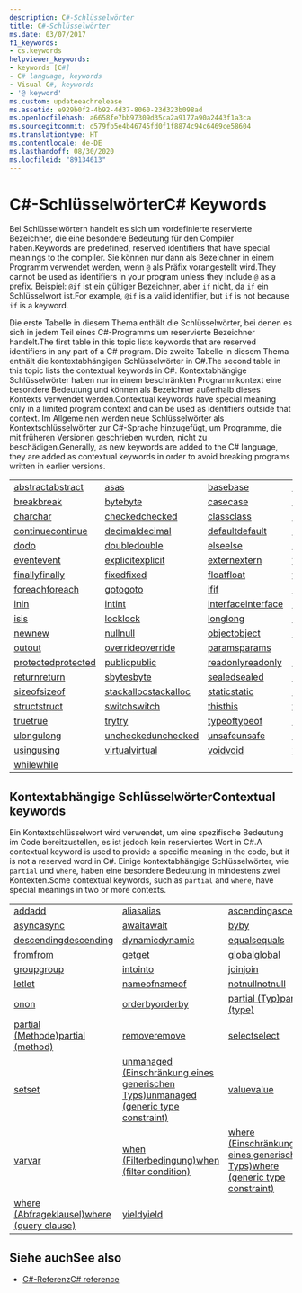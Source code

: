 ```yaml
---
description: C#-Schlüsselwörter
title: C#-Schlüsselwörter
ms.date: 03/07/2017
f1_keywords:
- cs.keywords
helpviewer_keywords:
- keywords [C#]
- C# language, keywords
- Visual C#, keywords
- '@ keyword'
ms.custom: updateeachrelease
ms.assetid: e929b0f2-4b92-4d37-8060-23d323b098ad
ms.openlocfilehash: a6658fe7bb97309d35ca2a9177a90a2443f1a3ca
ms.sourcegitcommit: d579fb5e4b46745fd0f1f8874c94c6469ce58604
ms.translationtype: HT
ms.contentlocale: de-DE
ms.lasthandoff: 08/30/2020
ms.locfileid: "89134613"
---
```

# <a name="c-keywords"></a><span data-ttu-id="7a76f-103">C#-Schlüsselwörter</span><span class="sxs-lookup"><span data-stu-id="7a76f-103">C# Keywords</span></span>

<span data-ttu-id="7a76f-104">Bei Schlüsselwörtern handelt es sich um vordefinierte reservierte Bezeichner, die eine besondere Bedeutung für den Compiler haben.</span><span class="sxs-lookup"><span data-stu-id="7a76f-104">Keywords are predefined, reserved identifiers that have special meanings to the compiler.</span></span> <span data-ttu-id="7a76f-105">Sie können nur dann als Bezeichner in einem Programm verwendet werden, wenn `@` als Präfix vorangestellt wird.</span><span class="sxs-lookup"><span data-stu-id="7a76f-105">They cannot be used as identifiers in your program unless they include `@` as a prefix.</span></span> <span data-ttu-id="7a76f-106">Beispiel: `@if` ist ein gültiger Bezeichner, aber `if` nicht, da `if` ein Schlüsselwort ist.</span><span class="sxs-lookup"><span data-stu-id="7a76f-106">For example, `@if` is a valid identifier, but `if` is not because `if` is a keyword.</span></span>  
  
 <span data-ttu-id="7a76f-107">Die erste Tabelle in diesem Thema enthält die Schlüsselwörter, bei denen es sich in jedem Teil eines C#-Programms um reservierte Bezeichner handelt.</span><span class="sxs-lookup"><span data-stu-id="7a76f-107">The first table in this topic lists keywords that are reserved identifiers in any part of a C# program.</span></span> <span data-ttu-id="7a76f-108">Die zweite Tabelle in diesem Thema enthält die kontextabhängigen Schlüsselwörter in C#.</span><span class="sxs-lookup"><span data-stu-id="7a76f-108">The second table in this topic lists the contextual keywords in C#.</span></span> <span data-ttu-id="7a76f-109">Kontextabhängige Schlüsselwörter haben nur in einem beschränkten Programmkontext eine besondere Bedeutung und können als Bezeichner außerhalb dieses Kontexts verwendet werden.</span><span class="sxs-lookup"><span data-stu-id="7a76f-109">Contextual keywords have special meaning only in a limited program context and can be used as identifiers outside that context.</span></span> <span data-ttu-id="7a76f-110">Im Allgemeinen werden neue Schlüsselwörter als Kontextschlüsselwörter zur C#-Sprache hinzugefügt, um Programme, die mit früheren Versionen geschrieben wurden, nicht zu beschädigen.</span><span class="sxs-lookup"><span data-stu-id="7a76f-110">Generally, as new keywords are added to the C# language, they are added as contextual keywords in order to avoid breaking programs written in earlier versions.</span></span>  
  
|||||  
|---|---|---|---|  
|[<span data-ttu-id="7a76f-111">abstract</span><span class="sxs-lookup"><span data-stu-id="7a76f-111">abstract</span></span>](abstract.md)|[<span data-ttu-id="7a76f-112">as</span><span class="sxs-lookup"><span data-stu-id="7a76f-112">as</span></span>](../operators/type-testing-and-cast.md#as-operator)|[<span data-ttu-id="7a76f-113">base</span><span class="sxs-lookup"><span data-stu-id="7a76f-113">base</span></span>](base.md)|[<span data-ttu-id="7a76f-114">bool</span><span class="sxs-lookup"><span data-stu-id="7a76f-114">bool</span></span>](../builtin-types/bool.md)|  
|[<span data-ttu-id="7a76f-115">break</span><span class="sxs-lookup"><span data-stu-id="7a76f-115">break</span></span>](break.md)|[<span data-ttu-id="7a76f-116">byte</span><span class="sxs-lookup"><span data-stu-id="7a76f-116">byte</span></span>](../builtin-types/integral-numeric-types.md)|[<span data-ttu-id="7a76f-117">case</span><span class="sxs-lookup"><span data-stu-id="7a76f-117">case</span></span>](switch.md)|[<span data-ttu-id="7a76f-118">catch</span><span class="sxs-lookup"><span data-stu-id="7a76f-118">catch</span></span>](try-catch.md)|  
|[<span data-ttu-id="7a76f-119">char</span><span class="sxs-lookup"><span data-stu-id="7a76f-119">char</span></span>](../builtin-types/char.md)|[<span data-ttu-id="7a76f-120">checked</span><span class="sxs-lookup"><span data-stu-id="7a76f-120">checked</span></span>](checked.md)|[<span data-ttu-id="7a76f-121">class</span><span class="sxs-lookup"><span data-stu-id="7a76f-121">class</span></span>](class.md)|[<span data-ttu-id="7a76f-122">const</span><span class="sxs-lookup"><span data-stu-id="7a76f-122">const</span></span>](const.md)|  
|[<span data-ttu-id="7a76f-123">continue</span><span class="sxs-lookup"><span data-stu-id="7a76f-123">continue</span></span>](continue.md)|[<span data-ttu-id="7a76f-124">decimal</span><span class="sxs-lookup"><span data-stu-id="7a76f-124">decimal</span></span>](../builtin-types/floating-point-numeric-types.md)|[<span data-ttu-id="7a76f-125">default</span><span class="sxs-lookup"><span data-stu-id="7a76f-125">default</span></span>](default.md)|[<span data-ttu-id="7a76f-126">delegate</span><span class="sxs-lookup"><span data-stu-id="7a76f-126">delegate</span></span>](../builtin-types/reference-types.md)|  
|[<span data-ttu-id="7a76f-127">do</span><span class="sxs-lookup"><span data-stu-id="7a76f-127">do</span></span>](do.md)|[<span data-ttu-id="7a76f-128">double</span><span class="sxs-lookup"><span data-stu-id="7a76f-128">double</span></span>](../builtin-types/floating-point-numeric-types.md)|[<span data-ttu-id="7a76f-129">else</span><span class="sxs-lookup"><span data-stu-id="7a76f-129">else</span></span>](if-else.md)|[<span data-ttu-id="7a76f-130">enum</span><span class="sxs-lookup"><span data-stu-id="7a76f-130">enum</span></span>](../builtin-types/enum.md)|  
|[<span data-ttu-id="7a76f-131">event</span><span class="sxs-lookup"><span data-stu-id="7a76f-131">event</span></span>](event.md)|[<span data-ttu-id="7a76f-132">explicit</span><span class="sxs-lookup"><span data-stu-id="7a76f-132">explicit</span></span>](../operators/user-defined-conversion-operators.md)|[<span data-ttu-id="7a76f-133">extern</span><span class="sxs-lookup"><span data-stu-id="7a76f-133">extern</span></span>](extern.md)|[<span data-ttu-id="7a76f-134">false</span><span class="sxs-lookup"><span data-stu-id="7a76f-134">false</span></span>](../builtin-types/bool.md)|  
|[<span data-ttu-id="7a76f-135">finally</span><span class="sxs-lookup"><span data-stu-id="7a76f-135">finally</span></span>](try-finally.md)|[<span data-ttu-id="7a76f-136">fixed</span><span class="sxs-lookup"><span data-stu-id="7a76f-136">fixed</span></span>](fixed-statement.md)|[<span data-ttu-id="7a76f-137">float</span><span class="sxs-lookup"><span data-stu-id="7a76f-137">float</span></span>](../builtin-types/floating-point-numeric-types.md)|[<span data-ttu-id="7a76f-138">for</span><span class="sxs-lookup"><span data-stu-id="7a76f-138">for</span></span>](for.md)|  
|[<span data-ttu-id="7a76f-139">foreach</span><span class="sxs-lookup"><span data-stu-id="7a76f-139">foreach</span></span>](foreach-in.md)|[<span data-ttu-id="7a76f-140">goto</span><span class="sxs-lookup"><span data-stu-id="7a76f-140">goto</span></span>](goto.md)|[<span data-ttu-id="7a76f-141">if</span><span class="sxs-lookup"><span data-stu-id="7a76f-141">if</span></span>](if-else.md)|[<span data-ttu-id="7a76f-142">implicit</span><span class="sxs-lookup"><span data-stu-id="7a76f-142">implicit</span></span>](../operators/user-defined-conversion-operators.md)|  
|[<span data-ttu-id="7a76f-143">in</span><span class="sxs-lookup"><span data-stu-id="7a76f-143">in</span></span>](in.md)|[<span data-ttu-id="7a76f-144">int</span><span class="sxs-lookup"><span data-stu-id="7a76f-144">int</span></span>](../builtin-types/integral-numeric-types.md)|[<span data-ttu-id="7a76f-145">interface</span><span class="sxs-lookup"><span data-stu-id="7a76f-145">interface</span></span>](interface.md)|[<span data-ttu-id="7a76f-146">internal</span><span class="sxs-lookup"><span data-stu-id="7a76f-146">internal</span></span>](internal.md)|
|[<span data-ttu-id="7a76f-147">is</span><span class="sxs-lookup"><span data-stu-id="7a76f-147">is</span></span>](is.md)|[<span data-ttu-id="7a76f-148">lock</span><span class="sxs-lookup"><span data-stu-id="7a76f-148">lock</span></span>](lock-statement.md)|[<span data-ttu-id="7a76f-149">long</span><span class="sxs-lookup"><span data-stu-id="7a76f-149">long</span></span>](../builtin-types/integral-numeric-types.md)|[<span data-ttu-id="7a76f-150">namespace</span><span class="sxs-lookup"><span data-stu-id="7a76f-150">namespace</span></span>](namespace.md)|
|[<span data-ttu-id="7a76f-151">new</span><span class="sxs-lookup"><span data-stu-id="7a76f-151">new</span></span>](../operators/new-operator.md)|[<span data-ttu-id="7a76f-152">null</span><span class="sxs-lookup"><span data-stu-id="7a76f-152">null</span></span>](null.md)|[<span data-ttu-id="7a76f-153">object</span><span class="sxs-lookup"><span data-stu-id="7a76f-153">object</span></span>](../builtin-types/reference-types.md)|[<span data-ttu-id="7a76f-154">operator</span><span class="sxs-lookup"><span data-stu-id="7a76f-154">operator</span></span>](../operators/operator-overloading.md)|
|[<span data-ttu-id="7a76f-155">out</span><span class="sxs-lookup"><span data-stu-id="7a76f-155">out</span></span>](out.md)|[<span data-ttu-id="7a76f-156">override</span><span class="sxs-lookup"><span data-stu-id="7a76f-156">override</span></span>](override.md)|[<span data-ttu-id="7a76f-157">params</span><span class="sxs-lookup"><span data-stu-id="7a76f-157">params</span></span>](params.md)|[<span data-ttu-id="7a76f-158">private</span><span class="sxs-lookup"><span data-stu-id="7a76f-158">private</span></span>](private.md)|
|[<span data-ttu-id="7a76f-159">protected</span><span class="sxs-lookup"><span data-stu-id="7a76f-159">protected</span></span>](protected.md)|[<span data-ttu-id="7a76f-160">public</span><span class="sxs-lookup"><span data-stu-id="7a76f-160">public</span></span>](public.md)|[<span data-ttu-id="7a76f-161">readonly</span><span class="sxs-lookup"><span data-stu-id="7a76f-161">readonly</span></span>](readonly.md)|[<span data-ttu-id="7a76f-162">ref</span><span class="sxs-lookup"><span data-stu-id="7a76f-162">ref</span></span>](ref.md)|
|[<span data-ttu-id="7a76f-163">return</span><span class="sxs-lookup"><span data-stu-id="7a76f-163">return</span></span>](return.md)|[<span data-ttu-id="7a76f-164">sbyte</span><span class="sxs-lookup"><span data-stu-id="7a76f-164">sbyte</span></span>](../builtin-types/integral-numeric-types.md)|[<span data-ttu-id="7a76f-165">sealed</span><span class="sxs-lookup"><span data-stu-id="7a76f-165">sealed</span></span>](sealed.md)|[<span data-ttu-id="7a76f-166">short</span><span class="sxs-lookup"><span data-stu-id="7a76f-166">short</span></span>](../builtin-types/integral-numeric-types.md)||
[<span data-ttu-id="7a76f-167">sizeof</span><span class="sxs-lookup"><span data-stu-id="7a76f-167">sizeof</span></span>](../operators/sizeof.md)|[<span data-ttu-id="7a76f-168">stackalloc</span><span class="sxs-lookup"><span data-stu-id="7a76f-168">stackalloc</span></span>](../operators/stackalloc.md)|[<span data-ttu-id="7a76f-169">static</span><span class="sxs-lookup"><span data-stu-id="7a76f-169">static</span></span>](static.md)|[<span data-ttu-id="7a76f-170">string</span><span class="sxs-lookup"><span data-stu-id="7a76f-170">string</span></span>](../builtin-types/reference-types.md)|
|[<span data-ttu-id="7a76f-171">struct</span><span class="sxs-lookup"><span data-stu-id="7a76f-171">struct</span></span>](../builtin-types/struct.md)|[<span data-ttu-id="7a76f-172">switch</span><span class="sxs-lookup"><span data-stu-id="7a76f-172">switch</span></span>](switch.md)|[<span data-ttu-id="7a76f-173">this</span><span class="sxs-lookup"><span data-stu-id="7a76f-173">this</span></span>](this.md)|[<span data-ttu-id="7a76f-174">throw</span><span class="sxs-lookup"><span data-stu-id="7a76f-174">throw</span></span>](throw.md)|
|[<span data-ttu-id="7a76f-175">true</span><span class="sxs-lookup"><span data-stu-id="7a76f-175">true</span></span>](../builtin-types/bool.md)|[<span data-ttu-id="7a76f-176">try</span><span class="sxs-lookup"><span data-stu-id="7a76f-176">try</span></span>](try-catch.md)|[<span data-ttu-id="7a76f-177">typeof</span><span class="sxs-lookup"><span data-stu-id="7a76f-177">typeof</span></span>](../operators/type-testing-and-cast.md#typeof-operator)|[<span data-ttu-id="7a76f-178">uint</span><span class="sxs-lookup"><span data-stu-id="7a76f-178">uint</span></span>](../builtin-types/integral-numeric-types.md)|
|[<span data-ttu-id="7a76f-179">ulong</span><span class="sxs-lookup"><span data-stu-id="7a76f-179">ulong</span></span>](../builtin-types/integral-numeric-types.md)|[<span data-ttu-id="7a76f-180">unchecked</span><span class="sxs-lookup"><span data-stu-id="7a76f-180">unchecked</span></span>](unchecked.md)|[<span data-ttu-id="7a76f-181">unsafe</span><span class="sxs-lookup"><span data-stu-id="7a76f-181">unsafe</span></span>](unsafe.md)|[<span data-ttu-id="7a76f-182">ushort</span><span class="sxs-lookup"><span data-stu-id="7a76f-182">ushort</span></span>](../builtin-types/integral-numeric-types.md)|
|[<span data-ttu-id="7a76f-183">using</span><span class="sxs-lookup"><span data-stu-id="7a76f-183">using</span></span>](using.md)|[<span data-ttu-id="7a76f-184">virtual</span><span class="sxs-lookup"><span data-stu-id="7a76f-184">virtual</span></span>](virtual.md)|[<span data-ttu-id="7a76f-185">void</span><span class="sxs-lookup"><span data-stu-id="7a76f-185">void</span></span>](../builtin-types/void.md)|[<span data-ttu-id="7a76f-186">volatile</span><span class="sxs-lookup"><span data-stu-id="7a76f-186">volatile</span></span>](volatile.md)|
|[<span data-ttu-id="7a76f-187">while</span><span class="sxs-lookup"><span data-stu-id="7a76f-187">while</span></span>](while.md)|

## <a name="contextual-keywords"></a><span data-ttu-id="7a76f-188">Kontextabhängige Schlüsselwörter</span><span class="sxs-lookup"><span data-stu-id="7a76f-188">Contextual keywords</span></span>

 <span data-ttu-id="7a76f-189">Ein Kontextschlüsselwort wird verwendet, um eine spezifische Bedeutung im Code bereitzustellen, es ist jedoch kein reserviertes Wort in C#.</span><span class="sxs-lookup"><span data-stu-id="7a76f-189">A contextual keyword is used to provide a specific meaning in the code, but it is not a reserved word in C#.</span></span> <span data-ttu-id="7a76f-190">Einige kontextabhängige Schlüsselwörter, wie `partial` und `where`, haben eine besondere Bedeutung in mindestens zwei Kontexten.</span><span class="sxs-lookup"><span data-stu-id="7a76f-190">Some contextual keywords, such as `partial` and `where`, have special meanings in two or more contexts.</span></span>  
  
||||  
|---|---|---|  
|[<span data-ttu-id="7a76f-191">add</span><span class="sxs-lookup"><span data-stu-id="7a76f-191">add</span></span>](add.md)|[<span data-ttu-id="7a76f-192">alias</span><span class="sxs-lookup"><span data-stu-id="7a76f-192">alias</span></span>](extern-alias.md)|[<span data-ttu-id="7a76f-193">ascending</span><span class="sxs-lookup"><span data-stu-id="7a76f-193">ascending</span></span>](ascending.md)|
|[<span data-ttu-id="7a76f-194">async</span><span class="sxs-lookup"><span data-stu-id="7a76f-194">async</span></span>](async.md)|[<span data-ttu-id="7a76f-195">await</span><span class="sxs-lookup"><span data-stu-id="7a76f-195">await</span></span>](../operators/await.md)|[<span data-ttu-id="7a76f-196">by</span><span class="sxs-lookup"><span data-stu-id="7a76f-196">by</span></span>](by.md)|
|[<span data-ttu-id="7a76f-197">descending</span><span class="sxs-lookup"><span data-stu-id="7a76f-197">descending</span></span>](descending.md)|[<span data-ttu-id="7a76f-198">dynamic</span><span class="sxs-lookup"><span data-stu-id="7a76f-198">dynamic</span></span>](../builtin-types/reference-types.md)|[<span data-ttu-id="7a76f-199">equals</span><span class="sxs-lookup"><span data-stu-id="7a76f-199">equals</span></span>](equals.md)|
|[<span data-ttu-id="7a76f-200">from</span><span class="sxs-lookup"><span data-stu-id="7a76f-200">from</span></span>](from-clause.md)|[<span data-ttu-id="7a76f-201">get</span><span class="sxs-lookup"><span data-stu-id="7a76f-201">get</span></span>](get.md)|[<span data-ttu-id="7a76f-202">global</span><span class="sxs-lookup"><span data-stu-id="7a76f-202">global</span></span>](../operators/namespace-alias-qualifier.md)|
|[<span data-ttu-id="7a76f-203">group</span><span class="sxs-lookup"><span data-stu-id="7a76f-203">group</span></span>](group-clause.md)|[<span data-ttu-id="7a76f-204">into</span><span class="sxs-lookup"><span data-stu-id="7a76f-204">into</span></span>](into.md)|[<span data-ttu-id="7a76f-205">join</span><span class="sxs-lookup"><span data-stu-id="7a76f-205">join</span></span>](join-clause.md)|
|[<span data-ttu-id="7a76f-206">let</span><span class="sxs-lookup"><span data-stu-id="7a76f-206">let</span></span>](let-clause.md)|[<span data-ttu-id="7a76f-207">nameof</span><span class="sxs-lookup"><span data-stu-id="7a76f-207">nameof</span></span>](../operators/nameof.md)|[<span data-ttu-id="7a76f-208">notnull</span><span class="sxs-lookup"><span data-stu-id="7a76f-208">notnull</span></span>](../../programming-guide/generics/constraints-on-type-parameters.md#notnull-constraint)|
|[<span data-ttu-id="7a76f-209">on</span><span class="sxs-lookup"><span data-stu-id="7a76f-209">on</span></span>](on.md)|[<span data-ttu-id="7a76f-210">orderby</span><span class="sxs-lookup"><span data-stu-id="7a76f-210">orderby</span></span>](orderby-clause.md)|[<span data-ttu-id="7a76f-211">partial (Typ)</span><span class="sxs-lookup"><span data-stu-id="7a76f-211">partial (type)</span></span>](partial-type.md)|
|[<span data-ttu-id="7a76f-212">partial (Methode)</span><span class="sxs-lookup"><span data-stu-id="7a76f-212">partial (method)</span></span>](partial-method.md)|[<span data-ttu-id="7a76f-213">remove</span><span class="sxs-lookup"><span data-stu-id="7a76f-213">remove</span></span>](remove.md)|[<span data-ttu-id="7a76f-214">select</span><span class="sxs-lookup"><span data-stu-id="7a76f-214">select</span></span>](select-clause.md)|
|[<span data-ttu-id="7a76f-215">set</span><span class="sxs-lookup"><span data-stu-id="7a76f-215">set</span></span>](set.md)|[<span data-ttu-id="7a76f-216">unmanaged (Einschränkung eines generischen Typs)</span><span class="sxs-lookup"><span data-stu-id="7a76f-216">unmanaged (generic type constraint)</span></span>](where-generic-type-constraint.md)|[<span data-ttu-id="7a76f-217">value</span><span class="sxs-lookup"><span data-stu-id="7a76f-217">value</span></span>](value.md)|
|[<span data-ttu-id="7a76f-218">var</span><span class="sxs-lookup"><span data-stu-id="7a76f-218">var</span></span>](var.md)|[<span data-ttu-id="7a76f-219">when (Filterbedingung)</span><span class="sxs-lookup"><span data-stu-id="7a76f-219">when (filter condition)</span></span>](when.md)|[<span data-ttu-id="7a76f-220">where (Einschränkung eines generischen Typs)</span><span class="sxs-lookup"><span data-stu-id="7a76f-220">where (generic type constraint)</span></span>](where-generic-type-constraint.md)|
|[<span data-ttu-id="7a76f-221">where (Abfrageklausel)</span><span class="sxs-lookup"><span data-stu-id="7a76f-221">where (query clause)</span></span>](where-clause.md)|[<span data-ttu-id="7a76f-222">yield</span><span class="sxs-lookup"><span data-stu-id="7a76f-222">yield</span></span>](yield.md)| |
  
## <a name="see-also"></a><span data-ttu-id="7a76f-223">Siehe auch</span><span class="sxs-lookup"><span data-stu-id="7a76f-223">See also</span></span>

- [<span data-ttu-id="7a76f-224">C#-Referenz</span><span class="sxs-lookup"><span data-stu-id="7a76f-224">C# reference</span></span>](../index.md)
